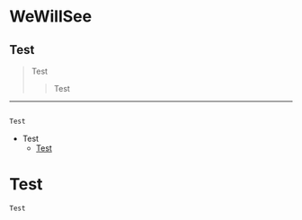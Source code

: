# WeWillSee
##   Test
> Test
> > Test
---------------------
~~~java

Test

~~~

* Test
  + [Test](https://github.com/Hg-lab/WeWillSee/blob/main/README.md)
# Test
    Test
